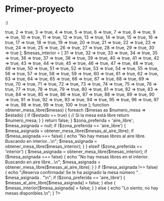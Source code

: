 # Primer-proyecto
:)
<?php

$mesas_al_aire_libre = [
    1 => true, 2 => true, 3 => true, 4 => true, 5 => true,
    6 => true, 7 => true, 8 => true, 9 => true, 10 => true,
    11 => true, 12 => true, 13 => true, 14 => true, 15 => true,
    16 => true, 17 => true, 18 => true, 19 => true, 20 => true,
    21 => true, 22 => true, 23 => true, 24 => true, 25 => true,
    26 => true, 27 => true, 28 => true, 29 => true, 30 => true
];

$mesas_interior = [
    31 => true, 32 => true, 33 => true, 34 => true, 35 => true,
    36 => true, 37 => true, 38 => true, 39 => true, 40 => true,
    41 => true, 42 => true, 43 => true, 44 => true, 45 => true,
    46 => true, 47 => true, 48 => true, 49 => true, 50 => true,
    51 => true, 52 => true, 53 => true, 54 => true, 55 => true,
    56 => true, 57 => true, 58 => true, 59 => true, 60 => true,
    61 => true, 62 => true, 63 => true, 64 => true, 65 => true,
    66 => true, 67 => true, 68 => true, 69 => true, 70 => true,
    71 => true, 72 => true, 73 => true, 74 => true, 75 => true,
    76 => true, 77 => true, 78 => true, 79 => true, 80 => true,
    81 => true, 82 => true, 83 => true, 84 => true, 85 => true,
    86 => true, 87 => true, 88 => true, 89 => true, 90 => true,
    91 => true, 92 => true, 93 => true, 94 => true, 95 => true,
    96 => true, 97 => true, 98 => true, 99 => true, 100 => true
];


function obtener_mesa_libre($mesas) {
    foreach ($mesas as $numero_mesa => $estado) {
        if ($estado == true) {  // Si la mesa está libre
            return $numero_mesa;  
        }
    }
    return false;  
}

$zona_preferida = 'aire_libre';  

$mesa_asignada = null;

if ($zona_preferida == 'aire_libre') {
    $mesa_asignada = obtener_mesa_libre($mesas_al_aire_libre);
    if ($mesa_asignada === false) {
        echo "No hay mesas libres al aire libre. Buscando en interior...\n";
        $mesa_asignada = obtener_mesa_libre($mesas_interior);
    }
} elseif ($zona_preferida == 'interior') {
    $mesa_asignada = obtener_mesa_libre($mesas_interior);
    if ($mesa_asignada === false) {
        echo "No hay mesas libres en el interior. Buscando en aire libre...\n";
        $mesa_asignada = obtener_mesa_libre($mesas_al_aire_libre);
    }
}

if ($mesa_asignada !== false) {
    echo "¡Reserva confirmada! Se le ha asignado la mesa número " . $mesa_asignada . "\n";
    
    if ($zona_preferida == 'aire_libre') {
        $mesas_al_aire_libre[$mesa_asignada] = false;
    } else {
        $mesas_interior[$mesa_asignada] = false;
    }
} else {
    echo "Lo siento, no hay mesas disponibles.\n";
}

?>




